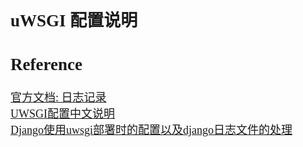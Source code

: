 <font size=4 face='楷体'>

## uWSGI 配置说明


## Reference

[官方文档: 日志记录](https://uwsgi-docs-zh.readthedocs.io/zh_CN/latest/Logging.html)  
[UWSGI配置中文说明](https://www.jianshu.com/p/fb6ca54f355d)  
[Django使用uwsgi部署时的配置以及django日志文件的处理](https://blog.csdn.net/haeasringnar/article/details/82055143)  
